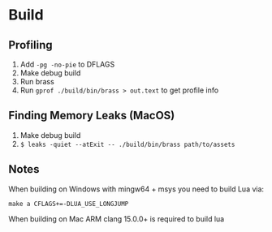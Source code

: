 # Build

## Profiling

1. Add `-pg -no-pie` to DFLAGS
2. Make debug build
3. Run brass
4. Run `gprof ./build/bin/brass > out.text` to get profile info

## Finding Memory Leaks (MacOS)
1. Make debug build
2. `$ leaks -quiet --atExit -- ./build/bin/brass path/to/assets`

## Notes

When building on Windows with mingw64 + msys you need to build Lua via:

`make a CFLAGS+=-DLUA_USE_LONGJUMP`

When building on Mac ARM clang 15.0.0+ is required to build lua
